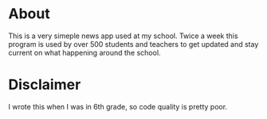 # About
This is a very simeple news app used at my school. Twice a week this program is used by over 500 students and teachers to get updated and stay current on what happening around the school.

# Disclaimer
I wrote this when I was in 6th grade, so code quality is pretty poor.
